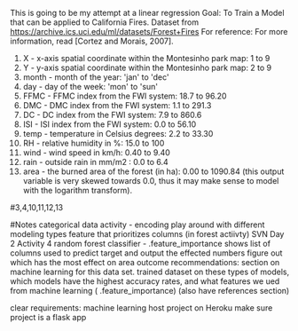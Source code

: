 This is going to be my attempt at a linear regression 
Goal: To Train a Model that can be applied to California Fires. 
Dataset from https://archive.ics.uci.edu/ml/datasets/Forest+Fires
For reference: For more information, read [Cortez and Morais, 2007].
1. X - x-axis spatial coordinate within the Montesinho park map: 1 to 9
2. Y - y-axis spatial coordinate within the Montesinho park map: 2 to 9
3. month - month of the year: 'jan' to 'dec'
4. day - day of the week: 'mon' to 'sun'
5. FFMC - FFMC index from the FWI system: 18.7 to 96.20
6. DMC - DMC index from the FWI system: 1.1 to 291.3
7. DC - DC index from the FWI system: 7.9 to 860.6
8. ISI - ISI index from the FWI system: 0.0 to 56.10
9. temp - temperature in Celsius degrees: 2.2 to 33.30
10. RH - relative humidity in %: 15.0 to 100
11. wind - wind speed in km/h: 0.40 to 9.40
12. rain - outside rain in mm/m2 : 0.0 to 6.4
13. area - the burned area of the forest (in ha): 0.00 to 1090.84
(this output variable is very skewed towards 0.0, thus it may make
sense to model with the logarithm transform).



#3,4,10,11,12,13

#Notes 
categorical data activity - encoding 
play around with different modeling types
feature that prioritizes columns (in forest actiivty) SVN 
Day 2 Activity 4 
random forest classifier - .feature_importance 
shows list of columns used to predict target and output the effected numbers 
figure out which has the most effect on area outcome
recommendations: section on machine learning for this data set. trained dataset on these types of models, which models have the highest accuracy rates, and what features we ued from machine learning ( .feature_importance)
(also have references section)

clear requirements: machine learning 
host project on Heroku 
make sure project is a flask app